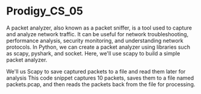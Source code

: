 # Prodigy_CS_05

A packet analyzer, also known as a packet sniffer, is a tool used to capture and analyze network traffic. 
It can be useful for network troubleshooting, performance analysis, security monitoring, and understanding network protocols. 
In Python, we can create a packet analyzer using libraries such as scapy, pyshark, and socket. 
Here, we'll use scapy to build a simple packet analyzer.

We'll us Scapy to save captured packets to a file and read them later for analysis
This code snippet captures 10 packets, saves them to a file named packets.pcap, and then reads the packets back from the file for processing.

